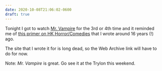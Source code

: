 ```yaml
---
date: 2020-10-08T21:06:02-0600
draft: true
---
```




Tonight I got to watch [Mr. Vampire](https://www.trylon.org/films/category/horror-from-hong-kong/) for the 3rd or 4th time and it reminded me of [this primer on HK Horror/Comedies](https://web.archive.org/web/20111111131107/http://www.greencine.com/static/primers/asianhorror1.jsp) that I wrote around 16 years (!) ago.

The site that I wrote it for is long dead, so the Web Archive link will have to do for now.

Note: _Mr. Vampire_ is great. Go see it at the Trylon this weekend.



